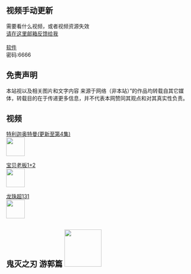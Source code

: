 ## 视频手动更新

需要看什么视频，或者视频资源失效 <br>[请在这里邮箱反馈给我](http://mail.qq.com/cgi-bin/qm_share?t=qm_mailme&email=M1BZSURZc1VcS15SWl8dUFxe) <br><br>
[软件](https://wwa.lanzoui.com/b04n5j3yj) <br> 密码:6666  

## 免责声明

本站视以及相关图片和文字内容 来源于网络（非本站）”的作品均转载自其它媒体，转载目的在于传递更多信息，并不代表本网赞同其观点和对其真实性负责。



## 视频
 [特利迦奥特曼(更新至第4集)](https://zidc.github.io/video/奥特曼/特利迦.txt)
<br><img src="https://inews.gtimg.com/newsapp_bt/0/13414338157/1000" width="50"/>

 [宝贝老板1+2](https://zidc.github.io/video/电影/宝贝老板.txt)
<br><img src="https://img2.jiemian.com/jiemian/original/20210707/162564489861298100_a700xH.jpg" width="50"/>

 [龙珠超131](https://zidc.github.io/video/动漫/龙珠超.txt)
<br><img src="https://c-ssl.duitang.com/uploads/item/201610/22/20161022132253_4MWYe.jpeg" width="50"/>

## 鬼灭之刃 游郭篇 <img src="https://s2.loli.net/2021/12/06/J9w8rLWoeREG2vM.jpg" width="100"/>
